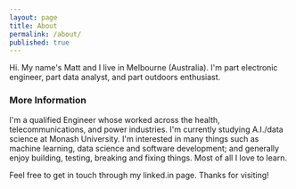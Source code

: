 ```yaml
---
layout: page
title: About
permalink: /about/
published: true
---
```


Hi. My name's Matt and I live in Melbourne (Australia). I'm part electronic engineer, part data analyst, and part outdoors enthusiast.

### More Information

I'm a qualified Engineer whose worked across the health, telecommunications, and power industries. I'm currently studying A.I./data science at Monash University. I'm interested in many things such as machine learning, data science and software development; and generally enjoy building, testing, breaking and fixing things. Most of all I love to learn.

Feel free to get in touch through my linked.in page. Thanks for visiting!
